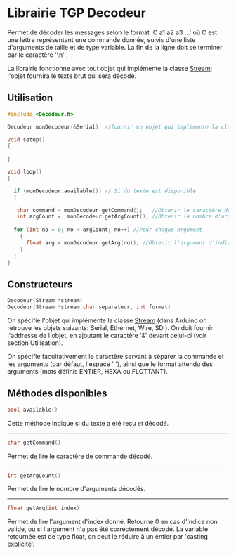 # Librairie TGP Decodeur

Permet de décoder les messages selon le format 'C a1 a2 a3 ...' où C est une lettre représentant une commande donnée, suivis d'une liste d'arguments de taille et de type variable. La fin de la ligne doit se terminer par le caractère '\n' .

La librairie fonctionne avec tout objet qui implémente la classe [Stream](https://www.arduino.cc/reference/en/language/functions/communication/stream/); l'objet fournira le texte brut qui sera décodé.

## Utilisation

```cpp
#include <Decodeur.h> 

Decodeur monDecodeur(&Serial); //fournir un objet qui implémente la classe Stream

void setup()
{
 
}

void loop()
{

  if (monDecodeur.available()) // Si du texte est disponible
  {

   char command = monDecodeur.getCommand();   //Obtenir le caractère de commande décodé.
   int argCount =  monDecodeur.getArgCount(); //Obtenir le nombre d'arguments décodé.
    
  for (int no = 0; no < argCount; no++) //Pour chaque argument
    {
      float arg = monDecodeur.getArg(no)); //Obtenir l'argument d'indice 'no'
    }
  }
}

```

## Constructeurs
```cpp
Decodeur(Stream *stream)
Decodeur(Stream *stream,char separateur, int format)
```
On spécifie l'objet qui implémente la classe [Stream](https://www.arduino.cc/reference/en/language/functions/communication/stream/) (dans Arduino on retrouve les objets suivants: Serial, Ethernet, Wire, SD ). On doit fournir l'addresse de l'objet, en ajoutant le caractère '&' devant celui-ci (voir section Utilisation).

On spécifie facultativement le caractère servant à séparer la commande et les arguments (par défaut, l'espace ' '), ainsi que le format attendu des arguments (mots définis ENTIER, HEXA ou FLOTTANT).

## Méthodes disponibles

```cpp
bool available()
```
Cette méthode indique si du texte a été reçu et décodé.

---
```cpp
char getCommand()
```
Permet de lire le caractère de commande décodé.

---
```cpp
int getArgCount()
```
Permet de lire le nombre d'arguments décodés.

---

```cpp
float getArg(int index)
```
Permet de lire l'argument d'index donné. Retourne 0 en cas d'indice non valide, ou si l'argument n'a pas été correctement décodé.
La variable retournée est de type float, on peut le réduire à un entier par 'casting explicite'.
